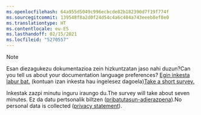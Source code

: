 ```yaml
---
ms.openlocfilehash: 64a955d5049c996ecbcde82b182390d7f19f774f
ms.sourcegitcommit: 139548f8a2d0f24d54c4a6c404a743eeeb8ef8e0
ms.translationtype: HT
ms.contentlocale: eu-ES
ms.lasthandoff: 02/15/2021
ms.locfileid: "5270557"
---
```

> [!NOTE]
><span data-ttu-id="b6ed3-101">Esan diezagukezu dokumentazioa zein hizkuntzatan jaso nahi duzun?</span><span class="sxs-lookup"><span data-stu-id="b6ed3-101">Can you tell us about your documentation language preferences?</span></span> <span data-ttu-id="b6ed3-102">[Egin inkesta labur bat.](https://aka.ms/BAG_Docs_Language_Survey) (kontuan izan inkesta hau ingelesez dagoela)</span><span class="sxs-lookup"><span data-stu-id="b6ed3-102">[Take a short survey.](https://aka.ms/BAG_Docs_Language_Survey)</span></span>
>
><span data-ttu-id="b6ed3-103">Inkestak zazpi minutu inguru iraungo du.</span><span class="sxs-lookup"><span data-stu-id="b6ed3-103">The survey will take about seven minutes.</span></span> <span data-ttu-id="b6ed3-104">Ez da datu pertsonalik biltzen ([pribatutasun-adierazpena](https://go.microsoft.com/fwlink/?LinkId=521839)).</span><span class="sxs-lookup"><span data-stu-id="b6ed3-104">No personal data is collected ([privacy statement](https://go.microsoft.com/fwlink/?LinkId=521839)).</span></span>
